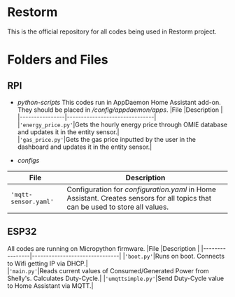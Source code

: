 # Restorm

This is the official repository for all codes being used in Restorm project.


# Folders and Files
## RPI
- *python-scripts*
This codes run in AppDaemon Home Assistant add-on. They should be placed in */config/appdaemon/apps*. 
|File            |Description					|
|----------------|-------------------------------|
|`'energy_price.py'`|Gets the hourly energy price through OMIE database and updates it in the entity sensor.|           
|`'gas_price.py'`|Gets the gas price inputted by the user in the dashboard and updates it in the entity sensor.|

- *configs*

|File            |Description					|
|----------------|-------------------------------|
|`'mqtt-sensor.yaml'`|Configuration for *configuration.yaml* in Home Assistant. Creates sensors for all topics that can be used to store all values.|

## ESP32
All codes are running on Micropython firmware.
|File            |Description					|
|----------------|-------------------------------|
|`'boot.py'`|Runs on boot. Connects to Wifi getting IP via DHCP.|           
|`'main.py'`|Reads current values of Consumed/Generated Power from Shelly's. Calculates Duty-Cycle.|
|`'umqttsimple.py'`|Send Duty-Cycle value to Home Assistant via MQTT.|
